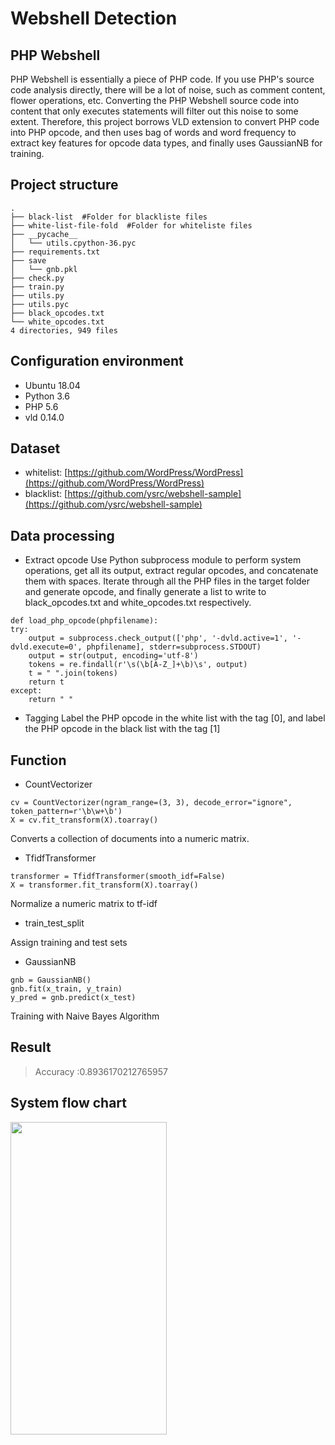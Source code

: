 # Webshell Detection

## PHP Webshell
PHP Webshell is essentially a piece of PHP code. If you use PHP's source code analysis directly, there will be a lot of noise, such as comment content, flower operations, etc. Converting the PHP Webshell source code into content that only executes statements will filter out this noise to some extent. Therefore, this project borrows VLD extension to convert PHP code into PHP opcode, and then uses bag of words and word frequency to extract key features for opcode data types, and finally uses GaussianNB for training.

## Project structure
```
.
├── black-list  #Folder for blackliste files
├── white-list-file-fold  #Folder for whiteliste files
├── __pycache__
│   └── utils.cpython-36.pyc
├── requirements.txt
├── save 
│   └── gnb.pkl
├── check.py
├── train.py
├── utils.py
├── utils.pyc
├── black_opcodes.txt
└── white_opcodes.txt
4 directories, 949 files
```

## Configuration environment
* Ubuntu 18.04
* Python 3.6
* PHP 5.6
* vld 0.14.0

## Dataset
- whitelist: [https://github.com/WordPress/WordPress](https://github.com/WordPress/WordPress)
- blacklist: [https://github.com/ysrc/webshell-sample](https://github.com/ysrc/webshell-sample)

## Data processing
- Extract opcode
Use Python subprocess module to perform system operations, get all its output, extract regular opcodes, and concatenate them with spaces. Iterate through all the PHP files in the target folder and generate opcode, and finally generate a list to write to black_opcodes.txt and white_opcodes.txt respectively.
```
def load_php_opcode(phpfilename):
try:
    output = subprocess.check_output(['php', '-dvld.active=1', '-dvld.execute=0', phpfilename], stderr=subprocess.STDOUT)
    output = str(output, encoding='utf-8')
    tokens = re.findall(r'\s(\b[A-Z_]+\b)\s', output)
    t = " ".join(tokens)
    return t
except:
    return " "
```
- Tagging
Label the PHP opcode in the white list with the tag [0], and label the PHP opcode in the black list with the tag [1]


## Function
- CountVectorizer
```
cv = CountVectorizer(ngram_range=(3, 3), decode_error="ignore", token_pattern=r'\b\w+\b')
X = cv.fit_transform(X).toarray()
```
Converts a collection of documents into a numeric matrix.
- TfidfTransformer
```
transformer = TfidfTransformer(smooth_idf=False)
X = transformer.fit_transform(X).toarray()
```
Normalize a numeric matrix to tf-idf
- train_test_split

Assign training and test sets
- GaussianNB
```
gnb = GaussianNB()
gnb.fit(x_train, y_train)
y_pred = gnb.predict(x_test)
```
Training with Naive Bayes Algorithm

## Result
> Accuracy :0.8936170212765957

## System flow chart
<img style="width:250px;height:500px" src="https://pic.downk.cc/item/5e75736a9d7d586a54892936.jpg" />

